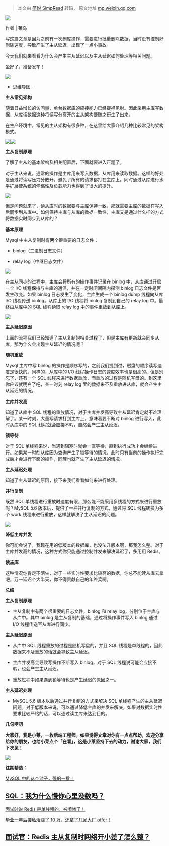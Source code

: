 > 本文由 [简悦 SimpRead](http://ksria.com/simpread/) 转码， 原文地址 [mp.weixin.qq.com](https://mp.weixin.qq.com/s/3OBZEYAbP4Yocr1EHoBhuw)

![](https://mmbiz.qpic.cn/mmbiz_jpg/g6hBZ0jzZb3zRCaib4sC0zQib4RhtibAYzhhYobYYM6yX7cG4HYEmCkRian1okFYcwFofiaZbPcMKDQPQVF2SRL0wOg/640?wx_fmt=jpeg)

作者 | 莱乌

写这篇文章是因为之前有一次删库操作，需要进行批量删除数据，当时没有控制好删除速度，导致产生了主从延迟，出现了一点小事故。

今天我们就来看看为什么会产生主从延迟以及主从延迟如何处理等相关问题。

坐好了，准备发车！

![](https://mmbiz.qpic.cn/mmbiz_png/g6hBZ0jzZb3oUu0s19gjqIkJT0efFicN31YY1tAQloAuSQWEIQGiaFqROib3nhY72JYRgbtwYHV2qiadVhwIzicB2icA/640?wx_fmt=png)

- 思维导图 -





**主从常见架构**

随着日益增长的访问量，单台数据库的应接能力已经捉襟见肘。因此采用主库写数据，从库读数据这种将读写分离开的主从架构便随之衍生了出来。

在生产环境中，常见的主从架构有很多种，在这里给大家介绍几种比较常见的架构模式。

![](https://mmbiz.qpic.cn/mmbiz_png/g6hBZ0jzZb3oUu0s19gjqIkJT0efFicN34CmcomGMvmzJCCfoMPsYmldDsicOkPvhwk4bHu1R9NoJapS7JNKgZ9Q/640?wx_fmt=png)![](https://mmbiz.qpic.cn/mmbiz_png/g6hBZ0jzZb3oUu0s19gjqIkJT0efFicN3G9OK0A3IuRz3AqDIXs3vyTP5IibZN9KGf5RKY8lseicMF6w26pW1EwYg/640?wx_fmt=png)





**主从复制原理**

了解了主从的基本架构及相关配置后，下面就要进入正题了。

对于主从来说，通常的操作是主库用来写入数据，从库用来读取数据。这样的好处是通过将读写压力分散开，避免了所有的请求都打在主库上。同时通过从库进行水平扩展使系统的伸缩性及负载能力也得到了很大的提升。

![](https://mmbiz.qpic.cn/mmbiz_png/g6hBZ0jzZb34CWq9StiauzorHXgky3ratGer84JT79uUgEMKuicEWRPicf8ACib8sZM7dcTgtjqwDH3GwzOtibR1m2g/640?wx_fmt=png)

但是问题就来了，读从库时的数据要与主库保持一致，那就需要主库的数据在写入后同步到从库中。如何保持主库与从库的数据一致性，主库又是通过什么样的方式将数据实时同步到从库的？

**基本原理**

Mysql 中主从复制时有两个很重要的日志文件：

*   binlog（二进制日志文件）

*   relay log（中继日志文件）


![](https://mmbiz.qpic.cn/mmbiz_png/g6hBZ0jzZb3oUu0s19gjqIkJT0efFicN3Jut5BY0os6oCa57pYhgELKWXkKsvO5B2qreKG97At8zzibYwoUo8juw/640?wx_fmt=png)

在主从同步的过程中，主库会将所有的操作事件记录在 binlog 中，从库通过开启一个 I/O 线程保持与主库的通信，并在一定时间间隔内探测 binlog 日志文件是否发生改变。如果 binlog 日志发生了变化，主库生成一个 binlog dump 线程向从库 I/O 线程传送 binlog。从库上的 I/O 线程将 binlog 复制到自己的 relay log 中。最终由从库中的 SQL 线程读取 relay log 中的事件重放到从库上。

![](https://mmbiz.qpic.cn/mmbiz_png/g6hBZ0jzZb3oUu0s19gjqIkJT0efFicN3eHiamDGLicJZ9A9JYJiaPiaegJTg0Cklll0UC7PEmvqISpWicmhPInPI9vQ/640?wx_fmt=png)





**主从延迟原因**

上面的流程我们已经知道了主从复制的相关过程了，但是主库有更新就会同步从库，那为什么会出现主从延迟的情况呢？

**随机重放**

Mysql 主库中写 binlog 的操作是顺序写的，之前我们提到过，磁盘的顺序读写速度是很快的。同样的，从库中的 I/O 线程操作日志的速度效率也是很高的。但是别忘了，还有一个 SQL 线程来进行数据重放，而重放的过程是随机写盘的。到这里你应该就明白了吧，某一时刻 relay log 里的数据来不及重放进从库，就会产生主从延迟的情况。

**主库并发高**

知道了从库中 SQL 线程的重放情况，对于主库并发高导致主从延迟肯定就不难理解了。某一时刻，大量写请求打到主库上，意味着要不断对 binlog 进行写入，此时从库中的 SQL 线程就会应接不暇，自然会产生主从延迟。

**锁等待**

对于 SQL 单线程来说，当遇到阻塞时就会一直等待，直到执行成功才会继续进行。如果某一时刻从库因为查询产生了锁等待的情况，此时只有当前的操作执行完成后才会进行下面的操作，同理也就产生了主从延迟的情况。





**主从延迟处理**

知道了主从延迟的原因，接下来我们看看如何来进行处理。

**并行复制**

既然 SQL 单线程进行重放时速度有限，那么能不能采用多线程的方式来进行重放呢？MySQL 5.6 版本后，提供了一种并行复制的方式，通过将 SQL 线程转换为多个 work 线程来进行重放，这样就解决了主从延迟的问题。

![](https://mmbiz.qpic.cn/mmbiz_png/g6hBZ0jzZb3oUu0s19gjqIkJT0efFicN3EqzWrH0oPIPsRZsI5icI1McgtRLgqjwAkjsMWp8gEDIeRgCckJho8qg/640?wx_fmt=png)

**降低主库并发**

你可能会说了，我现在用的低版本的数据库，也没法升版本啊，那我怎么整。对于主库并发高的情况，这种方式你只能通过控制并发来解决延迟了，多用用 Redis。


**读主库**

这种情况你肯定不陌生，对于一些实时性要求比较高的数据，你总不能读从库去拿吧，万一延迟个大半天，你不得贡献自己的年终奖啊。





**总结**

**主从复制原理**

*   主从复制中有两个很重要的日志文件，binlog 和 relay log，分别位于主库与从库中。其中 binlog 是主从复制的基础，通过将操作事件写入 binlog 通过 I/O 线程传送至从库进行同步。


**主从延迟原因**

*   从库中 SQL 线程重放的过程是随机写盘的，并且 SQL 线程是单线程的，因此数据来不及重放的话就会导致主从延迟。

*   主库并发高会导致写操作不断写入 binlog，对于 SQL 线程说可能会应接不暇，也会产生主从延迟。

*   重放过程中如果遇到锁等待也是产生延迟的原因之一。


**主从延迟处理**

*   MySQL 5.6 版本以后通过并行复制的方式来解决 SQL 单线程产生的主从延迟问题。对于低版本来说，可以通过降低主库的并发来解决。如果对数据实时性要求比较严格的话，可以通过读主库来达到目的。






**几句唠叨**

**大家好，我是小莱，一枚后端工程师。如果觉得文章对你有一点点帮助，欢迎分享给你的朋友，也给小莱点个「在看」，这是小莱坚持下去的动力，谢谢大家，我们下次见！**

![](https://mmbiz.qpic.cn/mmbiz_png/g6hBZ0jzZb2pHALP0GdjH9HCcsdd0ymwSkEGTPF8tejztzsq68WAnIpNTTaO6jHoictyvfIR1JlOC93dD9Dg68w/640?wx_fmt=png)

**往期精选：**

[MySQL 中的这个池子，强的一批！](http://mp.weixin.qq.com/s?__biz=MzIzNzk1NTU2Mg==&mid=2247486867&idx=1&sn=1ecc6878fe9dd2d45384df6f4a6c0362&chksm=e8c1fd16dfb674002527742d56041727fad94854ed2b32b88179440296c7f8ecfa88d350f876&scene=21#wechat_redirect)

[SQL：我为什么慢你心里没数吗？](http://mp.weixin.qq.com/s?__biz=MzIzNzk1NTU2Mg==&mid=2247486765&idx=1&sn=d434e6f2a594c53eeff8e522f8232106&chksm=e8c1fda8dfb674be89209ab5a345bc50970fe80d8865dedbc3f6ee799106daea2603b90a2ec2&scene=21#wechat_redirect)
-----------------------------------------------------------------------------------------------------------------------------------------------------------------------------------------------------------------------------------------

[面试时说 Redis 是单线程的，被喷惨了！](http://mp.weixin.qq.com/s?__biz=MzIzNzk1NTU2Mg==&mid=2247486073&idx=1&sn=4a538cafce418d987057d490cfb8e9dc&chksm=e8c1fafcdfb673eab9890c55e1176bb7c88ada33ca111b869d8aece940029b345fdf7d552c5e&scene=21#wechat_redirect)

[毕业一年后接私活赚了 10 万，还拿了几家大厂 offer！](http://mp.weixin.qq.com/s?__biz=MzIzNzk1NTU2Mg==&mid=2247486157&idx=1&sn=cf0cd4753640fd1e664b3e6fb225d0d2&chksm=e8c1fa48dfb6735e2514f92ea990ed8beed2976d60ea21bc996e0cfd7f161f02d905c2874d55&scene=21#wechat_redirect)

[面试官：Redis 主从复制时网络开小差了怎么整？](http://mp.weixin.qq.com/s?__biz=MzIzNzk1NTU2Mg==&mid=2247486207&idx=1&sn=d88fc86f61c4851fe20ed5427cc48302&chksm=e8c1fa7adfb6736c03d66fe0fe250f63c3d307bba13e232b067cf2c7336228b37d872aadd00c&scene=21#wechat_redirect)
--------------------------------------------------------------------------------------------------------------------------------------------------------------------------------------------------------------------------------------------------